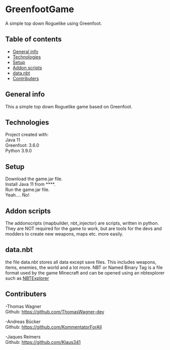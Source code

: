 # GreenfootGame
A simple top down Roguelike using Greenfoot.

## Table of contents
* [General info](#general-info)
* [Technologies](#technologies)
* [Setup](#setup)
* [Addon scripts](#addon-scripts)
* [data.nbt](#data.nbt)
* [Contributers](#contributers)

## General info
This a simple top down Roguelike game based on Greenfoot.  


## Technologies 
Project created with:  
Java 11  
Greenfoot: 3.6.0  
Python 3.9.0

## Setup
Download the game.jar file.  
Install Java 11 from ****.  
Run the game.jar file.  
Yeah.... No!


## Addon scripts
The addonscripts (mapbuilder, nbt_injector) are scripts, written in python.
They are NOT required for the game to work, but are tools for the devs and modders to create new weapons, maps etc. more easily.

## data.nbt
the file data.nbt stores all data except save files. This includes weapons, items, enemies, the world and a lot more. 
NBT or Named Binary Tag is a file format used by the game Minecraft and can be opened using an nbtexplorer such as [NBTExplorer](https://github.com/jaquadro/NBTExplorer/releases/tag/v2.8.0-win)

## Contributers
-Thomas Wagner  
Github: https://github.com/ThomasWagner-dev

-Andreas Bücker   
Github: https://github.com/KommentatorForAll

-Jaques Reimers  
Github: https://github.com/Klaus341
